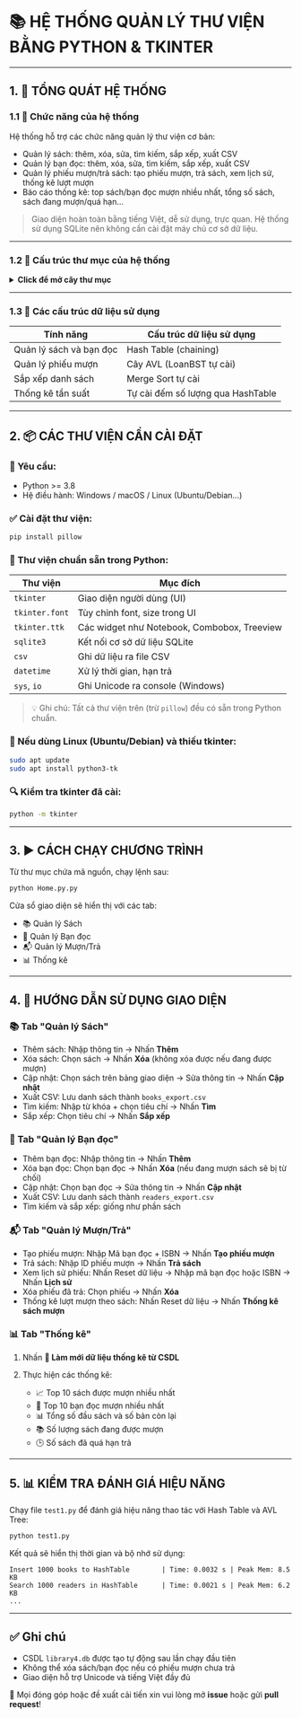 # 📚 HỆ THỐNG QUẢN LÝ THƯ VIỆN BẰNG PYTHON & TKINTER

---

## 1. 🧾 TỔNG QUÁT HỆ THỐNG

### 1.1 🎯 Chức năng của hệ thống

Hệ thống hỗ trợ các chức năng quản lý thư viện cơ bản:

* Quản lý sách: thêm, xóa, sửa, tìm kiếm, sắp xếp, xuất CSV
* Quản lý bạn đọc: thêm, xóa, sửa, tìm kiếm, sắp xếp, xuất CSV
* Quản lý phiếu mượn/trả sách: tạo phiếu mượn, trả sách, xem lịch sử, thống kê lượt mượn
* Báo cáo thống kê: top sách/bạn đọc mượn nhiều nhất, tổng số sách, sách đang mượn/quá hạn...

> Giao diện hoàn toàn bằng tiếng Việt, dễ sử dụng, trực quan. Hệ thống sử dụng SQLite nên không cần cài đặt máy chủ cơ sở dữ liệu.

---

### 1.2 📁 Cấu trúc thư mục của hệ thống

<details>
<summary><strong>Click để mở cây thư mục</strong></summary>

```plaintext
project/
├── Home.py.py             # Chạy chính để khởi động giao diện
├── ui_books.py            # Giao diện và xử lý quản lý sách (dùng HashTable)
├── ui_readers.py          # Giao diện và xử lý bạn đọc (dùng HashTable)
├── ui_loans.py            # Giao diện và xử lý phiếu mượn (dùng AVL Tree)
├── ui_statistics.py       # Thống kê và báo cáo (dùng HashTable + thuật toán tự cài)
├── test1.py               # Kiểm tra, đánh giá hiệu năng hệ thống
├── library4.db            # CSDL SQLite (tự tạo sau lần chạy đầu tiên)
└── README.md              # File hướng dẫn (chính là file này)
```

</details>

---

### 1.3 🧠 Các cấu trúc dữ liệu sử dụng

| Tính năng               | Cấu trúc dữ liệu sử dụng          |
| ----------------------- | --------------------------------- |
| Quản lý sách và bạn đọc | Hash Table (chaining)             |
| Quản lý phiếu mượn      | Cây AVL (LoanBST tự cài)          |
| Sắp xếp danh sách       | Merge Sort tự cài                 |
| Thống kê tần suất       | Tự cài đếm số lượng qua HashTable |

---

## 2. 📦 CÁC THƯ VIỆN CẦN CÀI ĐẶT

### 📌 Yêu cầu:

* Python >= 3.8
* Hệ điều hành: Windows / macOS / Linux (Ubuntu/Debian...)

### ✅ Cài đặt thư viện:

```bash
pip install pillow
```

### 🧰 Thư viện chuẩn sẵn trong Python:

| Thư viện       | Mục đích                                    |
| -------------- | ------------------------------------------- |
| `tkinter`      | Giao diện người dùng (UI)                   |
| `tkinter.font` | Tùy chỉnh font, size trong UI               |
| `tkinter.ttk`  | Các widget như Notebook, Combobox, Treeview |
| `sqlite3`      | Kết nối cơ sở dữ liệu SQLite                |
| `csv`          | Ghi dữ liệu ra file CSV                     |
| `datetime`     | Xử lý thời gian, hạn trả                    |
| `sys`, `io`    | Ghi Unicode ra console (Windows)            |

> 💡 Ghi chú: Tất cả thư viện trên (trừ `pillow`) đều có sẵn trong Python chuẩn.

### 🐧 Nếu dùng Linux (Ubuntu/Debian) và thiếu tkinter:

```bash
sudo apt update
sudo apt install python3-tk
```

### 🔍 Kiểm tra tkinter đã cài:

```bash
python -m tkinter
```

---

## 3. ▶️ CÁCH CHẠY CHƯƠNG TRÌNH

Từ thư mục chứa mã nguồn, chạy lệnh sau:

```bash
python Home.py.py
```

Cửa sổ giao diện sẽ hiển thị với các tab:

* 📚 Quản lý Sách
* 👥 Quản lý Bạn đọc
* 📬 Quản lý Mượn/Trả
* 📊 Thống kê

---

## 4. 🧭 HƯỚNG DẪN SỬ DỤNG GIAO DIỆN

### 📚 Tab "Quản lý Sách"

* Thêm sách: Nhập thông tin → Nhấn **Thêm**
* Xóa sách: Chọn sách → Nhấn **Xóa** (không xóa được nếu đang được mượn)
* Cập nhật: Chọn sách trên bảng giao diện → Sửa thông tin → Nhấn **Cập nhật**
* Xuất CSV: Lưu danh sách thành `books_export.csv`
* Tìm kiếm: Nhập từ khóa + chọn tiêu chí → Nhấn **Tìm**
* Sắp xếp: Chọn tiêu chí → Nhấn **Sắp xếp**

### 👥 Tab "Quản lý Bạn đọc"

* Thêm bạn đọc: Nhập thông tin → Nhấn **Thêm**
* Xóa bạn đọc: Chọn bạn đọc → Nhấn **Xóa** (nếu đang mượn sách sẽ bị từ chối)
* Cập nhật: Chọn bạn đọc → Sửa thông tin → Nhấn **Cập nhật**
* Xuất CSV: Lưu danh sách thành `readers_export.csv`
* Tìm kiếm và sắp xếp: giống như phần sách

### 📬 Tab "Quản lý Mượn/Trả"

* Tạo phiếu mượn: Nhập Mã bạn đọc + ISBN → Nhấn **Tạo phiếu mượn**
* Trả sách: Nhập ID phiếu mượn → Nhấn **Trả sách**
* Xem lịch sử phiếu: Nhấn Reset dữ liệu → Nhập mã bạn đọc hoặc ISBN → Nhấn **Lịch sử**
* Xóa phiếu đã trả: Chọn phiếu → Nhấn **Xóa**
* Thống kê lượt mượn theo sách: Nhấn Reset dữ liệu → Nhấn **Thống kê sách mượn**

### 📊 Tab "Thống kê"

1. Nhấn **🔄 Làm mới dữ liệu thống kê từ CSDL**
2. Thực hiện các thống kê:

   * 📈 Top 10 sách được mượn nhiều nhất
   * 👤 Top 10 bạn đọc mượn nhiều nhất
   * 📊 Tổng số đầu sách và số bản còn lại
   * 📚 Số lượng sách đang được mượn
   * 🕒 Số sách đã quá hạn trả

---

## 5. 📊 KIỂM TRA ĐÁNH GIÁ HIỆU NĂNG

Chạy file `test1.py` để đánh giá hiệu năng thao tác với Hash Table và AVL Tree:

```bash
python test1.py
```

Kết quả sẽ hiển thị thời gian và bộ nhớ sử dụng:

```
Insert 1000 books to HashTable        | Time: 0.0032 s | Peak Mem: 8.5 KB
Search 1000 readers in HashTable      | Time: 0.0021 s | Peak Mem: 6.2 KB
...
```

---

## ✅ Ghi chú

* CSDL `library4.db` được tạo tự động sau lần chạy đầu tiên
* Không thể xóa sách/bạn đọc nếu có phiếu mượn chưa trả
* Giao diện hỗ trợ Unicode và tiếng Việt đầy đủ

📌 Mọi đóng góp hoặc đề xuất cải tiến xin vui lòng mở **issue** hoặc gửi **pull request**!
